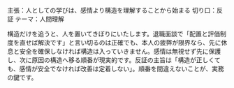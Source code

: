 主張：人としての学びは、感情より構造を理解することから始まる
切り口：反証
テーマ：人間理解

構造だけを追うと、人を置いてきぼりにいたします。退職面談で「配置と評価制度を直せば解決です」と言い切るのは正確でも、本人の疲弊が限界なら、先に休息と安全を確保しなければ構造は入っていきません。感情は無視せず先に保護し、次に原因の構造へ移る順番が現実的です。反証の主旨は「構造が正しくても、感情が安全でなければ改善は定着しない」。順番を間違えないことが、実務の鍵です。
